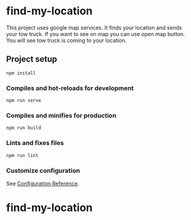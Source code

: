 # find-my-location

This project uses google map services. It finds your location and sends your tow truck. If you want to see on map you can use open map button. You will see tow truck is coming to your location.

## Project setup

```
npm install
```

### Compiles and hot-reloads for development

```
npm run serve
```

### Compiles and minifies for production

```
npm run build
```

### Lints and fixes files

```
npm run lint
```

### Customize configuration

See [Configuration Reference](https://cli.vuejs.org/config/).

# find-my-location
